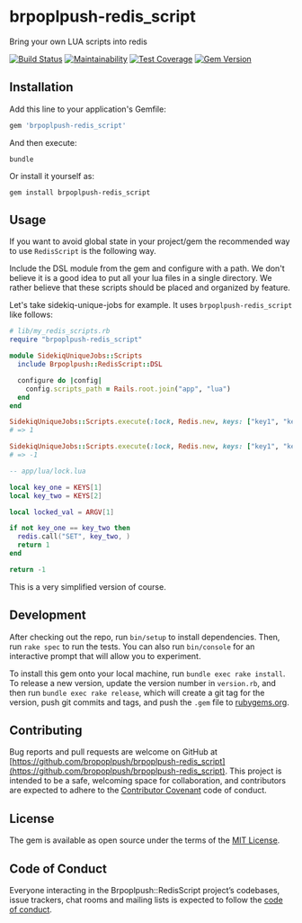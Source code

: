 # brpoplpush-redis_script

Bring your own LUA scripts into redis

[![Build Status](https://travis-ci.com/brpoplpush/brpoplpush-redis_script.svg?branch=master)](https://travis-ci.com/brpoplpush/brpoplpush-redis_script) [![Maintainability](https://api.codeclimate.com/v1/badges/3770a079b380d50c3d50/maintainability)](https://codeclimate.com/github/brpoplpush/brpoplpush-redis_script/maintainability) [![Test Coverage](https://api.codeclimate.com/v1/badges/3770a079b380d50c3d50/test_coverage)](https://codeclimate.com/github/brpoplpush/brpoplpush-redis_script/test_coverage) [![Gem Version](https://badge.fury.io/rb/brpoplpush-redis_script.svg)](https://badge.fury.io/rb/brpoplpush-redis_script)

## Installation

Add this line to your application's Gemfile:

```ruby
gem 'brpoplpush-redis_script'
```

And then execute:

`bundle`

Or install it yourself as:

`gem install brpoplpush-redis_script`

## Usage

If you want to avoid global state in your project/gem the recommended way to use `RedisScript` is the following way.

Include the DSL module from the gem and configure with a path. We don't believe it is a good idea to put all your lua files in a single directory. We rather believe that these scripts should be placed and organized by feature.

Let's take sidekiq-unique-jobs for example. It uses `brpoplpush-redis_script` like follows:

```ruby
# lib/my_redis_scripts.rb
require "brpoplpush-redis_script"

module SidekiqUniqueJobs::Scripts
  include Brpoplpush::RedisScript::DSL

  configure do |config|
    config.scripts_path = Rails.root.join("app", "lua")
  end
end

SidekiqUniqueJobs::Scripts.execute(:lock, Redis.new, keys: ["key1", "key2"] argv: ["bogus"])
# => 1

SidekiqUniqueJobs::Scripts.execute(:lock, Redis.new, keys: ["key1", "key1"] argv: ["bogus"])
# => -1
```

```lua
-- app/lua/lock.lua

local key_one = KEYS[1]
local key_two = KEYS[2]

local locked_val = ARGV[1]

if not key_one == key_two then
  redis.call("SET", key_two, )
  return 1
end

return -1
```

This is a very simplified version of course.

## Development

After checking out the repo, run `bin/setup` to install dependencies. Then, run `rake spec` to run the tests. You can also run `bin/console` for an interactive prompt that will allow you to experiment.

To install this gem onto your local machine, run `bundle exec rake install`. To release a new version, update the version number in `version.rb`, and then run `bundle exec rake release`, which will create a git tag for the version, push git commits and tags, and push the `.gem` file to [rubygems.org](https://rubygems.org).

## Contributing

Bug reports and pull requests are welcome on GitHub at [https://github.com/bropoplpush/brpoplpush-redis_script](https://github.com/bropoplpush/brpoplpush-redis_script). This project is intended to be a safe, welcoming space for collaboration, and contributors are expected to adhere to the [Contributor Covenant](http://contributor-covenant.org) code of conduct.

## License

The gem is available as open source under the terms of the [MIT License](https://opensource.org/licenses/MIT).

## Code of Conduct

Everyone interacting in the Brpoplpush::RedisScript project’s codebases, issue trackers, chat rooms and mailing lists is expected to follow the [code of conduct](https://github.com/[USERNAME]/brpoplpush-redis_script/blob/master/CODE_OF_CONDUCT.md).
